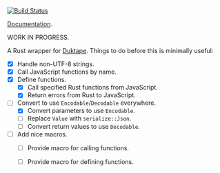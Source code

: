 [![Build Status](https://travis-ci.org/cosier/duktape-rs.svg)](https://travis-ci.org/cosier/duktape-rs)

[Documentation][apidoc].

[apidoc]: http://www.rust-ci.org/cosier/duktape-rs/doc/duktape/

WORK IN PROGRESS.

A Rust wrapper for [Duktape](http://duktape.org/).  Things to do before
this is minimally useful:

- [x] Handle non-UTF-8 strings.
- [x] Call JavaScript functions by name.
- [x] Define functions.
  - [x] Call specified Rust functions from JavaScript.
  - [x] Return errors from Rust to JavaScript.
- [ ] Convert to use `Encodable`/`Decodable` everywhere.
  - [x] Convert parameters to use `Encodable`.
  - [ ] Replace `Value` with `serialize::Json`.
  - [ ] Convert return values to use `Decodable`.
- [ ] Add nice macros.
  - [ ] Provide macro for calling functions.
  - [ ] Provide macro for defining functions.

